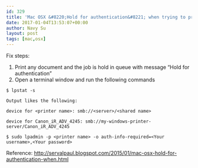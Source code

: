 ```yaml
---
id: 329
title: 'Mac OSX &#8220;Hold for authentication&#8221; when trying to print'
date: 2017-01-04T13:53:07+00:00
author: Navy Su
layout: post
tags: [mac,osx]
---
```

Fix steps:

  1. Print any document and the job is hold in queue with message &#8220;Hold for authentication&#8221;
  2. Open a terminal window and run the following commands
    
~~~shell
$ lpstat -s

~~~
    
    Output likes the following:
  
    device for <printer name>: smb://<server>/<shared name>
    
~~~shell
device for Canon_iR_ADV_4245: smb://my-windows-printer-server/Canon_iR_ADV_4245

~~~
    
~~~shell
$ sudo lpadmin -p <printer name> -o auth-info-required=<Your username>,<Your password>

~~~

Reference: <a href="http://servalpaul.blogspot.com/2015/01/mac-osx-hold-for-authentication-when.html" target="_blank">http://servalpaul.blogspot.com/2015/01/mac-osx-hold-for-authentication-when.html</a>
